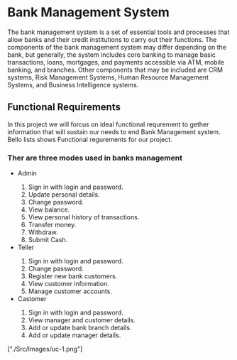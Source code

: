 <h1>Bank Management System</h1>

<p>The bank management system is a set of essential tools and processes that allow banks and their credit institutions to carry out their functions. The components of the bank management system may differ depending on the bank, but generally, the system includes core banking to manage basic transactions, loans, mortgages, and payments accessible via ATM, mobile banking, and branches. Other components that may be included are CRM systems, Risk Management Systems, Human Resource Management Systems, and Business Intelligence systems.</p>

<h2> Functional Requirements</h2>
<p>In this project we will forcus on ideal functional requrement to gether information that will sustain our needs to end Bank Management system.<br>Bello lists shows Functional regurements for our project. <br><h3>Ther are three modes used in banks management</h3></p>

<div>
  <ul>
    <div>
    <li>Admin</li>
      <ol>
        <li>Sign in with login and password.</li>
        <li>Update personal details.</li>
        <li>Change password.</li>
        <li>View balance.</li>
        <li>View personal history of transactions.</li>
        <li>Transfer money.</li>
        <li>Withdraw.</li>
        <li>Submit Cash.</li>
      </ol>
    </div>
    <div>
    <li>Teller</li>
      <ol>
        <li>Sign in with login and password.</li>
        <li>Change password.</li>
        <li>Register new bank customers.</li>
        <li>View customer information.</li>
        <li>Manage customer accounts.</li>
      </ol>
    </div>
    <div>
    <li>Castomer</li>
      <ol>
        <li>Sign in with login and password.</li>
        <li>View manager and customer details.</li>
        <li>Add or update bank branch details.</li>
        <li>Add or update manager details.</li>
      </ol>
    </div>
  </ul>
</div>

["./Src/Images/uc-1.png"]




